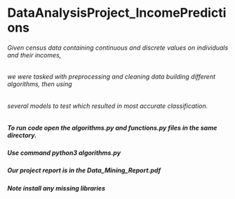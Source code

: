 # DataAnalysisProject_IncomePredictions
###### Given census data containing continuous and discrete values on individuals and their incomes, 
###### we were tasked with preprocessing and cleaning data building different algorithms, then using 
###### several models to test which resulted in most accurate classification. 

##### To run code open the algorithms.py and functions.py files in the same directory. 
##### Use command python3 algorithms.py 

##### Our project report is in the Data_Mining_Report.pdf 

##### *Note install any missing libraries*
